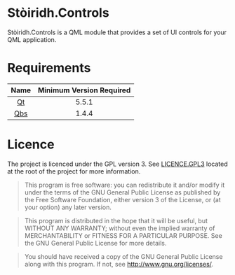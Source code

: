 # Stòiridh.Controls

Stòiridh.Controls is a QML module that provides a set of UI controls for your QML application.

# Requirements

|           Name           | Minimum Version Required |
|:------------------------:|:------------------------:|
| [Qt](https://www.qt.io)  |          5.5.1           |
| [Qbs](https://www.qt.io) |          1.4.4           |

# Licence

The project is licenced under the GPL version 3. See [LICENCE.GPL3](https://github.com/viprip/Stoiridh-Qbs-Configuration/blob/master/LICENCE.GPL3) located at the root of the project for more information.

> This program is free software: you can redistribute it and/or modify
    it under the terms of the GNU General Public License as published by
    the Free Software Foundation, either version 3 of the License, or
    (at your option) any later version.

> This program is distributed in the hope that it will be useful,
    but WITHOUT ANY WARRANTY; without even the implied warranty of
    MERCHANTABILITY or FITNESS FOR A PARTICULAR PURPOSE.  See the
    GNU General Public License for more details.

> You should have received a copy of the GNU General Public License
    along with this program.  If not, see <http://www.gnu.org/licenses/>.
